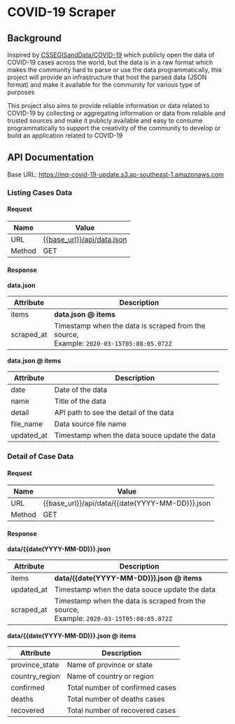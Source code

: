# COVID-19 Scraper  

## Background  

Inspired by [CSSEGISandData/COVID-19](https://github.com/CSSEGISandData/COVID-19) which publicly open the data of COVID-19 cases across the world, but the data is in a raw format which makes the community hard to parse or use the data programmatically, this project will provide an infrastructure that host the parsed data (JSON format) and make it available for the community for various type of purposes  

This project also aims to provide reliable information or data related to COVID-19 by collecting or aggregating information or data from reliable and trusted sources and make it publicly available and easy to consume programmatically to support the creativity of the community to develop or build an application related to COVID-19  

## API Documentation  

Base URL: https://mq-covid-19-update.s3.ap-southeast-1.amazonaws.com  

### Listing Cases Data

#### Request  

| Name   | Value                                                        |
| ------ | ------------------------------------------------------------ |
| URL    | [{{base_url}}/api/data.json](https://mq-covid-19-update.s3.ap-southeast-1.amazonaws.com/api/data.json) |
| Method | GET                                                          |

#### Response

**data.json**

| Attribute  | Description                                                  |
| ---------- | ------------------------------------------------------------ |
| items      | **data.json @ items**                                        |
| scraped_at | Timestamp when the data is scraped from the source, <br />Example: `2020-03-15T05:08:05.072Z` |

**data.json @ items**

| Attribute  | Description                                   |
| ---------- | --------------------------------------------- |
| date       | Date of the data                              |
| name       | Title of the data                             |
| detail     | API path to see the detail of the data        |
| file_name  | Data source file name                         |
| updated_at | Timestamp when the data souce update the data |

### Detail of Case Data

#### Request  

| Name   | Value                                           |
| ------ | ----------------------------------------------- |
| URL    | {{base_url}}/api/data/{{date(YYYY-MM-DD)}}.json |
| Method | GET                                             |

#### Response

**data/{{date(YYYY-MM-DD)}}.json**

| Attribute  | Description                                                  |
| ---------- | ------------------------------------------------------------ |
| items      | **data/{{date(YYYY-MM-DD)}}.json @ items**                   |
| updated_at | Timestamp when the data souce update the data                |
| scraped_at | Timestamp when the data is scraped from the source, <br />Example: `2020-03-15T05:08:05.072Z` |

**data/{{date(YYYY-MM-DD)}}.json @ items**

| Attribute      | Description                     |
| -------------- | ------------------------------- |
| province_state | Name of province or state       |
| country_region | Name of country or region       |
| confirmed      | Total number of confirmed cases |
| deaths         | Total number of deaths cases    |
| recovered      | Total number of recovered cases |